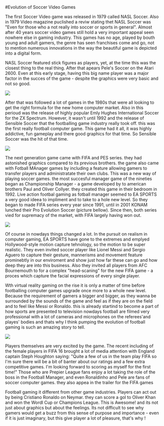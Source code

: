 #Evolution of Soccer Video Games

The first Soccer Video game was released in 1979 called NASL Soccer. Also in 1979 Video magazine puclished a reviw stating thet NASL Soccer was "Even for those who a not really into soccer or sports in general". Almost after 40 years soccer video games still hold a very important appeal seen nowhere else in gaming industry. This games has no age, played by bouth young and adult gamers, the genre has seen franchises come and go, not to mention numerous innovations in the way the beautiful game is depicted into a digital form.

NASL Soccer featured stick figures as players, yet, at the time this was the closest thing to the real thing. After that apears Pele's Soccer on the Atari 2600. Even at this early stage, having this big name player was a major factor in the succes of the game - despite the graphics were very basic and not so good.

<img src="http://i.telegraph.co.uk/multimedia/archive/03483/football1_3483575b.jpg"/>

After that was followed a lot of games in the 1980s that were all looking to get  the right formula for the new home computer market. Also in this perioud was the release of highly popular Emly Hughes International Soccer for the ZX Spectrum. However, it wasn't until 1992 and the release of Sensible Soccer that the footballing game industry really took off. this was the first really football computer game. This game had it all, it was highly addictive, fun gameplay and there good graphics for that time. So Sensible Soccer was the hit of that time.

<img src="http://i.telegraph.co.uk/multimedia/archive/03483/footballss1992_3483597b.jpg"/>

The next generation game came with FIFA and PES series. they had astonished graphics compared to its previous brothers. the game also came with Fotball MAnager games by including a feature allowing gamers to transfer players and administratate their own clubs. This was a new way of playing soccer games. the most succesful manager game of the nineties began as Championship Manager - a game developed by to american brothers Paul and Oliver Collyer. they created this game in their bedroom in 1992.
Live action footbal gaming as fotball manager seemed to EA SPORTS a very good ideea to impliment and to take to a hole new level. So they began to made FIFA series every year since 1991, until in 2001 KONAM lunched their Pro Evolution Soccer (picture bellow). Since then, both series vied for supremacy of the market, with FIFA largely having won out.

<img src="http://i.telegraph.co.uk/multimedia/archive/03483/footballpes2001_3483589b.jpg"/>

Of course in nowdays things changed a lot. In the pursuit on realism in computer gaming, EA SPORTS have gone to the extremes and emplyed Hollywood-style motion capture tehnology, so the motion to be super realistic. They even invited soccer player like Lionel Messi and Sergio Aguero to capture their gesture, mannerisms and movement feature prominebtly in our enviroment and show just how far these can go and how deep they are into this business. Also they invited all players from AFC Bournemouth to for a complex "head-scaning" for the new FIFA game - a proces which capture the facial expressions of every single player.

Wth virtual reality gaming on the rise it is only a matter of time before footballing computer games upgrade once more to a whole new level. Because the requirement of gamers a bigger and bigger, as they wanna be surrounded by the sounds of the game and feel as if they are on the field and to feel like Messi or Ronaldo. this is already startind to become a part of how sports are presented to television nowdays football are filmed very professional with a lot of cameras and microphones on the referees'and playes' bodies and thats why I think pumping the evolution of football gaming is such an amazing story to tell.

<img src="http://i.telegraph.co.uk/multimedia/archive/03483/footballfifa16_3483584b.jpg"/>

Players themselves are very excited by the game. The recent including of the female players in FIFA 16 brought a lot of media attention with England captain Steph Houghton saying: "Quite a few of us in the team play FIFA so I'm sure there will be a bit of banter about our ratings and a few extra competitive games. I'm looking forward to scoring as myself for the first time!"
Those who are Prepier League fans enjoy a lot taking the role of the boss in the Football Manager, and even Ronaldinho and Pele are fans of soccer computer games. they also appea in the trailer for the FIFA games

Football gaming it different from other game industries. Players can act out by being Cristiano Ronaldo on Neymar. they can score a gol to Oliver Khan and won the Wordl Cup or Champions League. This is Awesome! and its not just about graphics but about the feelings. Its not difficult to see why gamers would get a buzz from this sense of purpose and importance - even if it is just imaginary, but this give player a lot of pleasure, that's why !
